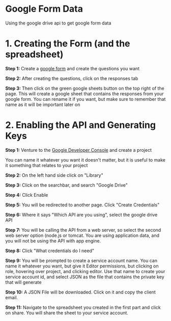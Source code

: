 # Google Form Data
Using the google drive api to get google form data

# 1. Creating the Form (and the spreadsheet)
**Step 1:** Create a [google form](https://docs.google.com/forms/u/0/) and create the questions you want

**Step 2:** After creating the questions, click on the responses tab

**Step 3:** Then click on the green google sheets button on the top right of the page. This will create a google sheet that contains the responses from your google form. You can rename it if you want, but make sure to remember that name as it will be important later on

# 2. Enabling the API and Generating Keys
**Step 1:** Venture to the [Google Developer Console](https://console.developers.google.com/) and create a project

  You can name it whatever you want it doesn't matter, but it is useful to make it something that relates to your project

**Step 2:** On the left hand side click on "Library"

**Step 3:** Click on the searchbar, and search "Google Drive"

**Step 4:** Click Enable

**Step 5:** You will be redirected to another page. Click "Create Credentials"

**Step 6:** Where it says "Which API are you using", select the google drive API

**Step 7:** You will be calling the API from a web server, so select the second web server option (node.js or tomcat. You are using application data, and you will not be using the API with app engine.

**Step 8:** Click "What credentials do I need"

**Step 9:** You will be prompted to create a service account name. You can name it whatever you want, but give it Editor permissions, but clicking on role, hovering over project, and clicking editor. Use that name to create your service account id, and select JSON as the file that contains the private key that will generate

**Step 10:** A JSON File will be downloaded. Click on it and copy the client email. 

**Step 11:** Navigate to the spreadsheet you created in the first part and click on share. You will share the sheet to your service account.
